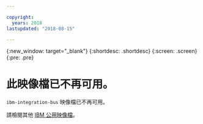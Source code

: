 ```yaml
---

copyright:
  years: 2018
lastupdated: "2018-08-15"

---
```


{:new_window: target="_blank"}
{:shortdesc: .shortdesc}
{:screen: .screen}
{:pre: .pre}

# 此映像檔已不再可用。

`ibm-integration-bus` 映像檔已不再可用。

請檢閱其他 [IBM 公用映像檔](/docs/services/RegistryImages/index.html#ibm_images)。
